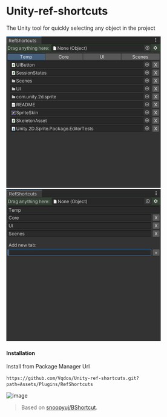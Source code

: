 # Unity-ref-shortcuts
The Unity tool for quickly selecting any object in the project

![image](https://github.com/Vqdos/Unity-ref-shortcuts/blob/main/Screens/Screenshot_27.png)
![image](https://github.com/Vqdos/Unity-ref-shortcuts/blob/main/Screens/Screenshot_29.png)

#### Installation
Install from Package Manager Url 
```
https://github.com/Vqdos/Unity-ref-shortcuts.git?path=Assets/Plugins/RefShortcuts
```


![image](https://user-images.githubusercontent.com/1497430/181345613-b81a77c6-c449-4b19-ab1e-88b1ef06f6fc.png)

> Based on [snoopyuj/BShortcut](https://github.com/snoopyuj/BShortcut).
